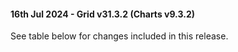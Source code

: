 #### 16th Jul 2024 - Grid v31.3.2 (Charts v9.3.2)

See table below for changes included in this release.
